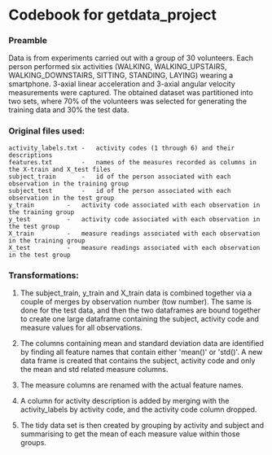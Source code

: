# Codebook for getdata_project

### Preamble
Data is from experiments carried out with a group of 30 volunteers. Each person performed six activities (WALKING, WALKING_UPSTAIRS, WALKING_DOWNSTAIRS, SITTING, STANDING, LAYING) wearing a smartphone. 3-axial linear acceleration and 3-axial angular velocity measurements were captured. The obtained dataset was partitioned into two sets, where 70% of the volunteers was selected for generating the training data and 30% the test data.

### Original files used:
	activity_labels.txt	-	activity codes (1 through 6) and their descriptions
	features.txt		-	names of the measures recorded as columns in the X-train and X_test files
	subject_train		-	id of the person associated with each observation in the training group
	subject_test		-	id of the person associated with each observation in the test group
	y_train			-	activity code associated with each observation in the training group
	y_test			-	activity code associated with each observation in the test group
	X_train			-	measure readings associated with each observation in the training group
	X_test			-	measure readings associated with each observation in the test group

### Transformations:
1. The subject_train, y_train and X_train data is combined together via a couple of merges by observation number (tow number). The same is done for the test data, and then the two dataframes are bound together to create one large dataframe containing the subject, activity code and measure values for all observations.

2. The columns containing mean and standard deviation data are identified by finding all feature names that contain either 'mean()' or 'std()'. A new data frame is created that contains the subject, activity code and only the mean and std related measure columns.

3. The measure columns are renamed with the actual feature names.

4. A column for activity description is added by merging with the activity_labels by activity code, and the activity code column dropped.

5. The tidy data set is then created by grouping by activity and subject and summarising to get the mean of each measure value within those groups.